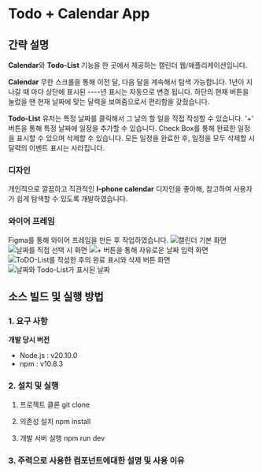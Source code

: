 # Todo + Calendar App

## 간략 설명

**Calendar**와 **Todo-List** 기능을 한 곳에서 제공하는 캘린더 웹/애플리케이션입니다.

**Calendar**
무한 스크롤을 통해 이전 달, 다음 달을 계속해서 탐색 가능합니다.
1년이 지나갈 때 마다 상단에 표시된 ----년 표시는 자동으로 변경 됩니다.
하단의 현재 버튼을 눌렀을 땐 현재 날짜에 맞는 달력을 보여줌으로서 편리함을 갖췄습니다.

**Todo-List**
유저는 특정 날짜를 클릭해서 그 날의 할 일을 직접 작성할 수 있습니다.
'+' 버튼을 통해 특정 날짜에 일정을 추가할 수 있습니다.
Check Box를 통해 완료한 일정을 표시할 수 있으며 삭제할 수 있습니다.
모든 일정을 완료한 후, 일정을 모두 삭제할 시 달력의 이벤트 표시는 사라집니다.


### 디자인
개인적으로 깔끔하고 직관적인 **I-phone calendar** 디자인을 좋아해, 참고하여 사용자가 쉽게 탐색할 수 있도록 개발하였습니다.

### 와이어 프레임
Figma를 통해 와이어 프레임을 만든 후 작업하였습니다.
![캘린더 기본 화면](./src/assets/first.png)
![날짜를 직접 선택 시 화면](./src/assets/first.png)
![+ 버튼을 통해 자유로운 날짜 입력 화면](./src/assets/first.png)
![ToDO-List를 작성한 후의 완료 표시와 삭제 버튼 화면](./src/assets/first.png)
![날짜와 Todo-List가 표시된 날짜](./src/assets/first.png)

## 소스 빌드 및 실행 방법

### 1. 요구 사항
**개발 당시 버전**
- Node.js : v20.10.0
- npm : v10.8.3

### 2. 설치 및 실행

1. 프로젝트 클론
   git clone <url>

2. 의존성 설치
   npm install

3. 개발 서버 실행
   npm run dev

### 3. 주력으로 사용한 컴포넌트에대한 설명 및 사용 이유 
